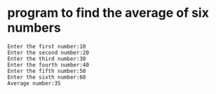 # program to find the average of six numbers
```
Enter the first number:10
Enter the second number:20
Enter the third number:30
Enter the fourth number:40
Enter the fifth number:50
Enter the sixth number:60
Average number:35
```